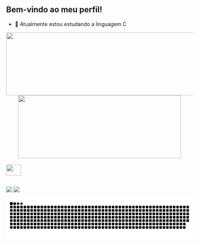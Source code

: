 ## Bem-vindo ao meu perfil!


- 🌱 Atualmente estou estudando a linguagem C

<div align="center">
  <a href="https://github.com/vitox013">
  <img align="center" height="170em" width="1000"src="https://github-readme-stats.vercel.app/api?username=vitox013&show_icons=true&theme=radical&include_all_commits=true&count_private=true"/>
  <img align="center" height="170em" width="440" src="https://github-readme-stats.vercel.app/api/top-langs/?username=vitox013&layout=compact&langs_count=7&theme=radical"/>
</div>
  
  <div style="display: inline_block"><br>

  <img align="center" height="30" width="40" src="https://cdn.discordapp.com/attachments/845013211555692546/957193291739320330/c-original.svg">
 
</div>
  
  ##
  
  </div>
  

  <a href = "mailto:vitormuller013@gmail.com"><img src="https://img.shields.io/badge/Gmail-D14836?style=for-the-badge&logo=gmail&logoColor=white" target="_blank"></a>
  <a href="https://www.linkedin.com/in/vitor-müller" target="_blank"><img src="https://img.shields.io/badge/-LinkedIn-%230077B5?style=for-the-badge&logo=linkedin&logoColor=white" target="_blank"></a> 
  
  ![Snake animation](https://github.com/vitox013/vitox013/blob/output/github-contribution-grid-snake.svg)
  
  </div>
